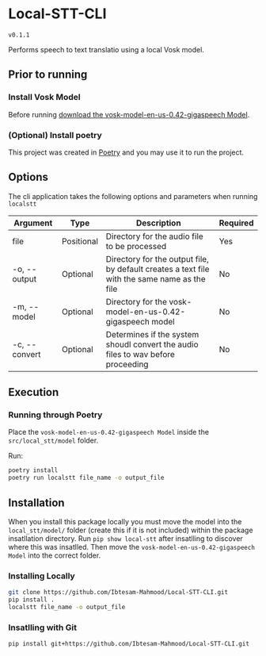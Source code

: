 # Local-STT-CLI

`v0.1.1`

Performs speech to text translatio using a local Vosk model.

## Prior to running

### Install Vosk Model

Before running [download the vosk-model-en-us-0.42-gigaspeech Model](https://alphacephei.com/vosk/models).

### (Optional) Install poetry

This project was created in [Poetry](https://python-poetry.org/) and you may use it to run the project.

## Options

The cli application takes the following options and parameters when running `localstt`

| Argument      | Type       | Description                                                                                  | Required |
| ------------- | ---------- | -------------------------------------------------------------------------------------------- | -------- |
| file          | Positional | Directory for the audio file to be processed                                                 | Yes      |
| -o, --output  | Optional   | Directory for the output file, by default creates a text file with the same name as the file | No       |
| -m, --model   | Optional   | Directory for the vosk-model-en-us-0.42-gigaspeech model                                     | No       |
| -c, --convert | Optional   | Determines if the system shoudl convert the audio files to wav before proceeding             | No       |

## Execution

### Running through Poetry

Place the `vosk-model-en-us-0.42-gigaspeech Model` inside the `src/local_stt/model` folder.

Run:

```sh
poetry install
poetry run localstt file_name -o output_file
```

## Installation

When you install this package locally you must move the model into the `local_stt/model/` folder (create this if it is not included) within the package insatllation directory.
Run `pip show local-stt` after insatlling to discover where this was insatlled. Then move the `vosk-model-en-us-0.42-gigaspeech Model` into the correct folder.

### Installing Locally

```sh
git clone https://github.com/Ibtesam-Mahmood/Local-STT-CLI.git
pip install .
localstt file_name -o output_file
```

### Insatlling with Git

```sh
pip install git+https://github.com/Ibtesam-Mahmood/Local-STT-CLI.git
```
